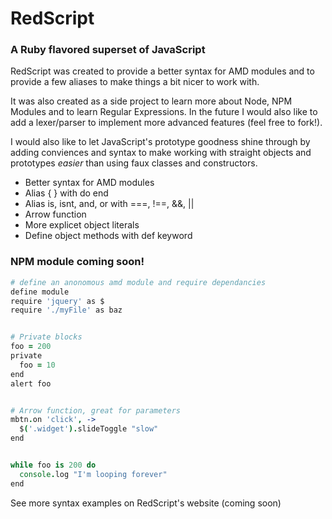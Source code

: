 # RedScript  
### A Ruby flavored superset of JavaScript

RedScript was created to provide a better syntax for AMD modules and to provide
a few aliases to make things a bit nicer to work with.

It was also created as a side project to learn more about Node, NPM Modules and
to learn Regular Expressions. In the future I would also like to add a
lexer/parser to implement more advanced features (feel free to fork!).

I would also like to let JavaScript's prototype goodness shine through by adding
conviences and syntax to make working with straight objects and prototypes
*easier* than using faux classes and constructors.

* Better syntax for AMD modules
* Alias { } with do end
* Alias is, isnt, and, or with ===, !==, &&, ||
* Arrow function
* More explicet object literals
* Define object methods with def keyword

### NPM module coming soon!


```coffeescript
# define an anonomous amd module and require dependancies
define module
require 'jquery' as $
require './myFile' as baz


# Private blocks
foo = 200
private
  foo = 10
end
alert foo


# Arrow function, great for parameters
mbtn.on 'click', ->
  $('.widget').slideToggle "slow"
end


while foo is 200 do
  console.log "I'm looping forever"
end

```

See more syntax examples on RedScript's website (coming soon)
